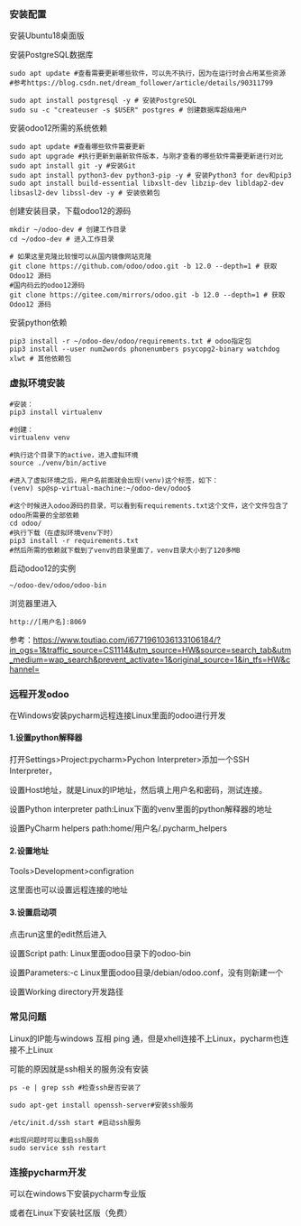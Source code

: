 ### 安装配置

安装Ubuntu18桌面版

安装PostgreSQL数据库

```shell
sudo apt update #查看需要更新哪些软件，可以先不执行，因为在运行时会占用某些资源
#参考https://blog.csdn.net/dream_follower/article/details/90311799

sudo apt install postgresql -y # 安装PostgreSQL
sudo su -c "createuser -s $USER" postgres # 创建数据库超级用户
```

安装odoo12所需的系统依赖

```shell
sudo apt update #查看哪些软件需要更新
sudo apt upgrade #执行更新到最新软件版本，与刚才查看的哪些软件需要更新进行对比
sudo apt install git -y #安装Git
sudo apt install python3-dev python3-pip -y # 安装Python3 for dev和pip3
sudo apt install build-essential libxslt-dev libzip-dev libldap2-dev libsasl2-dev libssl-dev -y # 安装依赖包
```

创建安装目录，下载odoo12的源码

```shell
mkdir ~/odoo-dev # 创建工作目录
cd ~/odoo-dev # 进入工作目录

# 如果这里克隆比较慢可以从国内镜像网站克隆
git clone https://github.com/odoo/odoo.git -b 12.0 --depth=1 # 获取 Odoo12 源码
#国内码云的odoo12源码
git clone https://gitee.com/mirrors/odoo.git -b 12.0 --depth=1 # 获取 Odoo12 源码
```

安装python依赖

```shell
pip3 install -r ~/odoo-dev/odoo/requirements.txt # odoo指定包
pip3 install --user num2words phonenumbers psycopg2-binary watchdog xlwt # 其他依赖包
```

### 虚拟环境安装

```shell
#安装：
pip3 install virtualenv

#创建：
virtualenv venv

#执行这个目录下的active，进入虚拟环境
source ./venv/bin/active

#进入了虚拟环境之后，用户名前面就会出现(venv)这个标签，如下：
(venv) sp@sp-virtual-machine:~/odoo-dev/odoo$

#这个时候进入odoo源码的目录，可以看到有requirements.txt这个文件，这个文件包含了odoo所需要的全部依赖
cd odoo/
#执行下载（在虚拟环境venv下时）
pip3 install -r requirements.txt
#然后所需的依赖就下载到了venv的目录里面了，venv目录大小到了120多MB
```



启动odoo12的实例

```shell
~/odoo-dev/odoo/odoo-bin
```

浏览器里进入

```
http://[用户名]:8069
```



参考：https://www.toutiao.com/i6771961036133106184/?in_ogs=1&traffic_source=CS1114&utm_source=HW&source=search_tab&utm_medium=wap_search&prevent_activate=1&original_source=1&in_tfs=HW&channel=



### 远程开发odoo

在Windows安装pycharm远程连接Linux里面的odoo进行开发

#### 1.设置python解释器

打开Settings>Project:pycharm>Pychon Interpreter>添加一个SSH Interpreter，

设置Host地址，就是Linux的IP地址，然后填上用户名和密码，测试连接。

设置Python interpreter path:Linux下面的venv里面的python解释器的地址

设置PyCharm helpers path:home/用户名/.pycharm_helpers

#### 2.设置地址

Tools>Development>configration

这里面也可以设置远程连接的地址

#### 3.设置启动项

点击run这里的edit然后进入

设置Script path: Linux里面odoo目录下的odoo-bin

设置Parameters:-c Linux里面odoo目录/debian/odoo.conf，没有则新建一个

设置Working directory开发路径

### 常见问题

Linux的IP能与windows 互相 ping 通，但是xhell连接不上Linux，pycharm也连接不上Linux

可能的原因就是ssh相关的服务没有安装

```shell
ps -e | grep ssh #检查ssh是否安装了

sudo apt-get install openssh-server#安装ssh服务

/etc/init.d/ssh start #启动ssh服务

#出现问题时可以重启ssh服务
sudo service ssh restart
```

### 连接pycharm开发

可以在windows下安装pycharm专业版

或者在Linux下安装社区版（免费）

